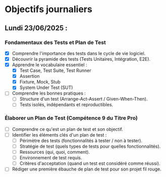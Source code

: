 # Objectifs journaliers

## Lundi 23/06/2025 :

### Fondamentaux des Tests et Plan de Test

- [x] Comprendre l'importance des tests dans le cycle de vie logiciel.
- [x] Découvrir la pyramide des tests (Tests Unitaires, Intégration, E2E).
- [x] Apprendre le vocabulaire essentiel :
  - [x] Test Case, Test Suite, Test Runner
  - [x] Assertion
  - [x] Fixture, Mock, Stub
  - [x] System Under Test (SUT)
- [ ] Comprendre les bonnes pratiques :
  - [ ] Structure d'un test (Arrange-Act-Assert / Given-When-Then).
  - [ ] Tests isolés, indépendants et reproductibles.

### Élaborer un Plan de Test (Compétence 9 du Titre Pro)

- [ ] Comprendre ce qu'est un plan de test et son objectif.
- [ ] Identifier les éléments clés d'un plan de test :
  - [ ] Périmètre des tests (fonctionnalités à tester / non à tester).
  - [ ] Stratégie de test (quels types de tests pour quelles fonctionnalités).
  - [ ] Ressources (qui, quoi, comment).
  - [ ] Environnement de test requis.
  - [ ] Critères d'acceptation (quand un test est considéré comme réussi).
- [ ] Rédiger une première ébauche de plan de test pour son projet fil rouge.
